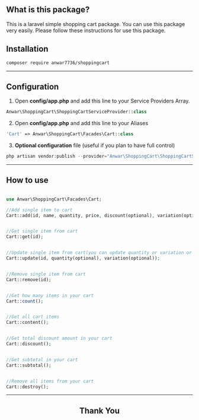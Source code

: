 ## What is this package?
This is a laravel simple shopping cart package. You can use this package very easily. Please follow these instructions for use this package.

## Installation

```sh
composer require anwar7736/shoppingcart
```
---
## Configuration
1. Open <b>config/app.php</b> and add this line to your Service Providers Array. 
```php
Anwar\ShoppingCart\ShoppingCartServiceProvider::class
```

2. Open <b>config/app.php</b> and add this line to your Aliases
 
```php
'Cart' => Anwar\ShoppingCart\Facades\Cart::class
```
3. <b>Optional configuration</b> file (useful if you plan to have full control)

```php
php artisan vendor:publish --provider="Anwar\ShoppingCart\ShoppingCartServiceProvider"
```
---
## How to use
```php 

use Anwar\ShoppingCart\Facades\Cart;

//Add single item to cart
Cart::add(id, name, quantity, price, discount(optional), variation(optional), image(optional));


//Get single item from cart
Cart::get(id);


//Update single item from cart(you can update quantity or variation or both)
Cart::update(id, quantity(optional), variation(optional));


//Remove single item from cart
Cart::remove(id);


//Get how many items in your cart
Cart::count();


//Get all cart items
Cart::content();


//Get total discount amount in your cart
Cart::discount();


//Get subtotal in your cart
Cart::subtotal();


//Remove all items from your cart
Cart::destroy();

```
---

## <center> Thank You </center>